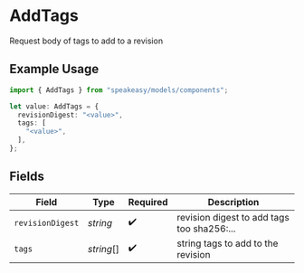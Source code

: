 # AddTags

Request body of tags to add to a revision

## Example Usage

```typescript
import { AddTags } from "speakeasy/models/components";

let value: AddTags = {
  revisionDigest: "<value>",
  tags: [
    "<value>",
  ],
};
```

## Fields

| Field                                      | Type                                       | Required                                   | Description                                |
| ------------------------------------------ | ------------------------------------------ | ------------------------------------------ | ------------------------------------------ |
| `revisionDigest`                           | *string*                                   | :heavy_check_mark:                         | revision digest to add tags too sha256:... |
| `tags`                                     | *string*[]                                 | :heavy_check_mark:                         | string tags to add to the revision         |
